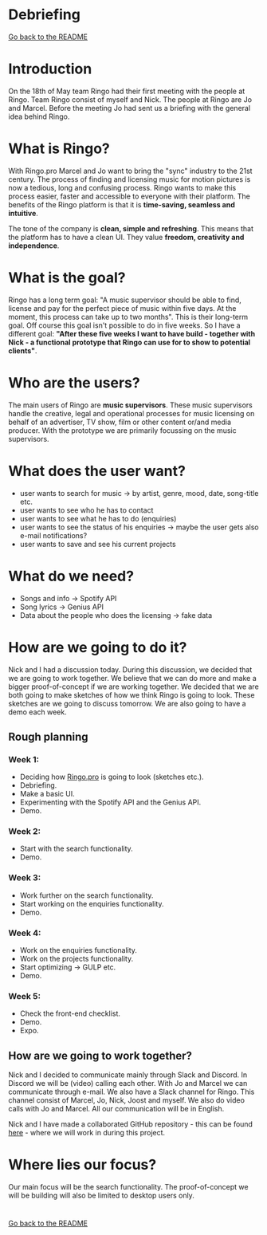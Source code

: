 # Debriefing

[Go back to the README](https://github.com/martendebruijn/meesterproef-1920)

# Introduction

On the 18th of May team Ringo had their first meeting with the people at Ringo. Team Ringo consist of myself and Nick. The people at Ringo are Jo and Marcel. Before the meeting Jo had sent us a briefing with the general idea behind Ringo.

# What is Ringo?

With Ringo.pro Marcel and Jo want to bring the "sync" industry to the 21st century. The process of finding and licensing music for motion pictures is now a tedious, long and confusing process. Ringo wants to make this process easier, faster and accessible to everyone with their platform. The benefits of the Ringo platform is that it is **time-saving, seamless and intuitive**.

The tone of the company is **clean, simple and refreshing**. This means that the platform has to have a clean UI. They value **freedom, creativity and independence**.

# What is the goal?

Ringo has a long term goal: "A music supervisor should be able to find, license and pay for the perfect piece of music within five days. At the moment, this process can take up to two months". This is their long-term goal. Off course this goal isn't possible to do in five weeks. So I have a different goal: **"After these five weeks I want to have build - together with Nick - a functional prototype that Ringo can use for to show to potential clients"**.

# Who are the users?

The main users of Ringo are **music supervisors**. These music supervisors handle the creative, legal and operational processes for music licensing on behalf of an advertiser, TV show, film or other content or/and media producer. With the prototype we are primarily focussing on the music supervisors.

# What does the user want?

- user wants to search for music → by artist, genre, mood, date, song-title etc.
- user wants to see who he has to contact
- user wants to see what he has to do (enquiries)
- user wants to see the status of his enquiries → maybe the user gets also e-mail notifications?
- user wants to save and see his current projects

# What do we need?

- Songs and info → Spotify API
- Song lyrics → Genius API
- Data about the people who does the licensing → fake data

# How are we going to do it?

Nick and I had a discussion today. During this discussion, we decided that we are going to work together. We believe that we can do more and make a bigger proof-of-concept if we are working together. We decided that we are both going to make sketches of how we think Ringo is going to look. These sketches are we going to discuss tomorrow. We are also going to have a demo each week.

## Rough planning

### Week 1:

- Deciding how [Ringo.pro](http://ringo.pro) is going to look (sketches etc.).
- Debriefing.
- Make a basic UI.
- Experimenting with the Spotify API and the Genius API.
- Demo.

### Week 2:

- Start with the search functionality.
- Demo.

### Week 3:

- Work further on the search functionality.
- Start working on the enquiries functionality.
- Demo.

### Week 4:

- Work on the enquiries functionality.
- Work on the projects functionality.
- Start optimizing → GULP etc.
- Demo.

### Week 5:

- Check the front-end checklist.
- Demo.
- Expo.

## How are we going to work together?

Nick and I decided to communicate mainly through Slack and Discord. In Discord we will be (video) calling each other. With Jo and Marcel we can communicate through e-mail. We also have a Slack channel for Ringo. This channel consist of Marcel, Jo, Nick, Joost and myself. We also do video calls with Jo and Marcel. All our communication will be in English.

Nick and I have made a collaborated GitHub repository - this can be found [here](https://github.com/CountNick/Ringo.Pro) - where we will work in during this project.

# Where lies our focus?

Our main focus will be the search functionality. The proof-of-concept we will be building will also be limited to desktop users only.

#

[Go back to the README](https://github.com/martendebruijn/meesterproef-1920)

